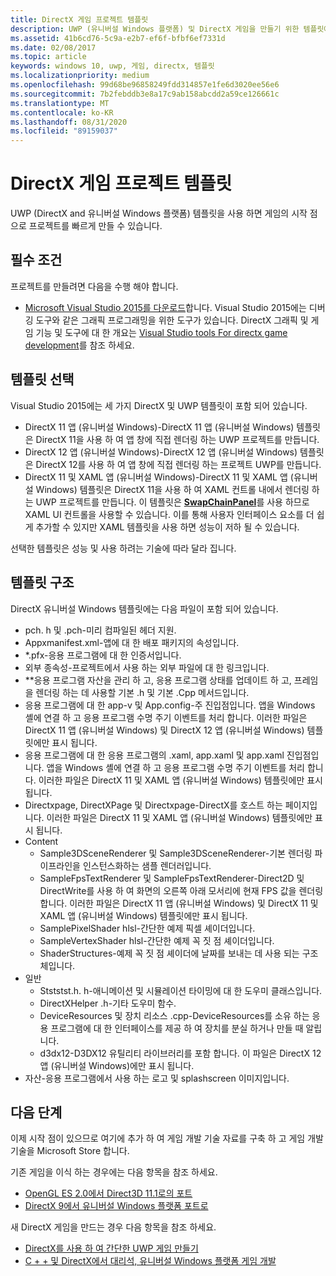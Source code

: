 ```yaml
---
title: DirectX 게임 프로젝트 템플릿
description: UWP (유니버설 Windows 플랫폼) 및 DirectX 게임을 만들기 위한 템플릿에 대해 알아봅니다.
ms.assetid: 41b6cd76-5c9a-e2b7-ef6f-bfbf6ef7331d
ms.date: 02/08/2017
ms.topic: article
keywords: windows 10, uwp, 게임, directx, 템플릿
ms.localizationpriority: medium
ms.openlocfilehash: 99d68be96858249fdd314857e1fe6d3020ee56e6
ms.sourcegitcommit: 7b2febddb3e8a17c9ab158abcdd2a59ce126661c
ms.translationtype: MT
ms.contentlocale: ko-KR
ms.lasthandoff: 08/31/2020
ms.locfileid: "89159037"
---
```

# <a name="directx-game-project-templates"></a>DirectX 게임 프로젝트 템플릿



UWP (DirectX and 유니버설 Windows 플랫폼) 템플릿을 사용 하면 게임의 시작 점으로 프로젝트를 빠르게 만들 수 있습니다.

## <a name="prerequisites"></a>필수 조건


프로젝트를 만들려면 다음을 수행 해야 합니다.

-   [Microsoft Visual Studio 2015를 다운로드](https://visualstudio.microsoft.com/vs/)합니다. Visual Studio 2015에는 디버깅 도구와 같은 그래픽 프로그래밍을 위한 도구가 있습니다. DirectX 그래픽 및 게임 기능 및 도구에 대 한 개요는 [Visual Studio tools For directx game development](set-up-visual-studio-for-game-development.md)를 참조 하세요.

## <a name="choosing-a-template"></a>템플릿 선택


Visual Studio 2015에는 세 가지 DirectX 및 UWP 템플릿이 포함 되어 있습니다.

-   DirectX 11 앱 (유니버설 Windows)-DirectX 11 앱 (유니버설 Windows) 템플릿은 DirectX 11을 사용 하 여 앱 창에 직접 렌더링 하는 UWP 프로젝트를 만듭니다.
-   DirectX 12 앱 (유니버설 Windows)-DirectX 12 앱 (유니버설 Windows) 템플릿은 DirectX 12를 사용 하 여 앱 창에 직접 렌더링 하는 프로젝트 UWP를 만듭니다.
-   DirectX 11 및 XAML 앱 (유니버설 Windows)-DirectX 11 및 XAML 앱 (유니버설 Windows) 템플릿은 DirectX 11을 사용 하 여 XAML 컨트롤 내에서 렌더링 하는 UWP 프로젝트를 만듭니다. 이 템플릿은 [**SwapChainPanel**](/uwp/api/Windows.UI.Xaml.Controls.SwapChainPanel)를 사용 하므로 XAML UI 컨트롤을 사용할 수 있습니다. 이를 통해 사용자 인터페이스 요소를 더 쉽게 추가할 수 있지만 XAML 템플릿을 사용 하면 성능이 저하 될 수 있습니다.

선택한 템플릿은 성능 및 사용 하려는 기술에 따라 달라 집니다.

## <a name="template-structure"></a>템플릿 구조


DirectX 유니버설 Windows 템플릿에는 다음 파일이 포함 되어 있습니다.

-   pch. h 및 .pch-미리 컴파일된 헤더 지원.
-   Appxmanifest.xml-앱에 대 한 배포 패키지의 속성입니다.
-   \*.pfx-응용 프로그램에 대 한 인증서입니다.
-   외부 종속성-프로젝트에서 사용 하는 외부 파일에 대 한 링크입니다.
-   \*\*응용 프로그램 자산을 관리 하 고, 응용 프로그램 상태를 업데이트 하 고, 프레임을 렌더링 하는 데 사용할 기본 .h 및 기본 .Cpp 메서드입니다.
-   응용 프로그램에 대 한 app-v 및 App.config-주 진입점입니다. 앱을 Windows 셸에 연결 하 고 응용 프로그램 수명 주기 이벤트를 처리 합니다. 이러한 파일은 DirectX 11 앱 (유니버설 Windows) 및 DirectX 12 앱 (유니버설 Windows) 템플릿에만 표시 됩니다.
-   응용 프로그램에 대 한 응용 프로그램의 .xaml, app.xaml 및 app.xaml 진입점입니다. 앱을 Windows 셸에 연결 하 고 응용 프로그램 수명 주기 이벤트를 처리 합니다. 이러한 파일은 DirectX 11 및 XAML 앱 (유니버설 Windows) 템플릿에만 표시 됩니다.
-   Directxpage, DirectXPage 및 Directxpage-DirectX를 호스트 하는 페이지입니다. 이러한 파일은 DirectX 11 및 XAML 앱 (유니버설 Windows) 템플릿에만 표시 됩니다.
-   Content
    -   Sample3DSceneRenderer 및 Sample3DSceneRenderer-기본 렌더링 파이프라인을 인스턴스화하는 샘플 렌더러입니다.
    -   SampleFpsTextRenderer 및 SampleFpsTextRenderer-Direct2D 및 DirectWrite를 사용 하 여 화면의 오른쪽 아래 모서리에 현재 FPS 값을 렌더링 합니다. 이러한 파일은 DirectX 11 앱 (유니버설 Windows) 및 DirectX 11 및 XAML 앱 (유니버설 Windows) 템플릿에만 표시 됩니다.
    -   SamplePixelShader hlsl-간단한 예제 픽셀 셰이더입니다.
    -   SampleVertexShader hlsl-간단한 예제 꼭 짓 점 셰이더입니다.
    -   ShaderStructures-예제 꼭 짓 점 셰이더에 날짜를 보내는 데 사용 되는 구조체입니다.
-   일반
    -   Stststst.h. h-애니메이션 및 시뮬레이션 타이밍에 대 한 도우미 클래스입니다.
    -   DirectXHelper .h-기타 도우미 함수.
    -   DeviceResources 및 장치 리소스 .cpp-DeviceResources를 소유 하는 응용 프로그램에 대 한 인터페이스를 제공 하 여 장치를 분실 하거나 만들 때 알립니다.
    -   d3dx12-D3DX12 유틸리티 라이브러리를 포함 합니다. 이 파일은 DirectX 12 앱 (유니버설 Windows)에만 표시 됩니다.
-   자산-응용 프로그램에서 사용 하는 로고 및 splashscreen 이미지입니다.

## <a name="next-steps"></a>다음 단계


이제 시작 점이 있으므로 여기에 추가 하 여 게임 개발 기술 자료를 구축 하 고 게임 개발 기술을 Microsoft Store 합니다.

기존 게임을 이식 하는 경우에는 다음 항목을 참조 하세요.

-   [OpenGL ES 2.0에서 Direct3D 11.1로의 포트](port-from-opengl-es-2-0-to-directx-11-1.md)
-   [DirectX 9에서 유니버설 Windows 플랫폼 포트로](porting-your-directx-9-game-to-windows-store.md)

새 DirectX 게임을 만드는 경우 다음 항목을 참조 하세요.

-   [DirectX를 사용 하 여 간단한 UWP 게임 만들기](tutorial--create-your-first-uwp-directx-game.md)
-   [C + + 및 DirectX에서 대리석, 유니버설 Windows 플랫폼 게임 개발](developing-marble-maze-a-windows-store-game-in-cpp-and-directx.md)